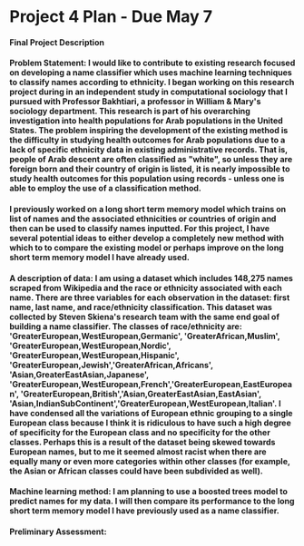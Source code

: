 # Project 4 Plan - Due May 7
#### Final Project Description

#### Problem Statement: I would like to contribute to existing research focused on developing a name classifier which uses machine learning techniques to classify names according to ethnicity. I began working on this research project during in an independent study in computational sociology that I pursued with Professor Bakhtiari, a professor in William & Mary's sociology department. This research is part of his overarching investigation into health populations for Arab populations in the United States. The problem inspiring the development of the existing method is the difficulty in studying health outcomes for Arab populations due to a lack of specific ethnicity data in existing administrative records. That is, people of Arab descent are often classified as "white", so unless they are foreign born and their country of origin is listed, it is nearly impossible to study health outcomes for this population using records - unless one is able to employ the use of a classification method. 

#### I previously worked on a long short term memory model which trains on list of names and the associated ethnicities or countries of origin and then can be used to classify names inputted. For this project, I have several potential ideas to either develop a completely new method with which to to compare the existing model or perhaps improve on the long short term memory model I have already used.

#### A description of data: I am using a dataset which includes 148,275 names scraped from Wikipedia and the race or ethnicity associated with each name. There are three variables for each observation in the dataset: first name, last name, and race/ethnicity classification. This dataset was collected by Steven Skiena's research team with the same end goal of building a name classifier. The classes of race/ethnicity are: 'GreaterEuropean,WestEuropean,Germanic', 'GreaterAfrican,Muslim', 'GreaterEuropean,WestEuropean,Nordic', 'GreaterEuropean,WestEuropean,Hispanic', 'GreaterEuropean,Jewish','GreaterAfrican,Africans', 'Asian,GreaterEastAsian,Japanese', 'GreaterEuropean,WestEuropean,French','GreaterEuropean,EastEuropean', 'GreaterEuropean,British','Asian,GreaterEastAsian,EastAsian', 'Asian,IndianSubContinent','GreaterEuropean,WestEuropean,Italian'. I have condensed all the variations of European ethnic grouping to a single European class because I think it is ridiculous to have such a high degree of specificity for the European class and no specificity for the other classes. Perhaps this is a result of the dataset being skewed towards European names, but to me it seemed almost racist when there are equally many or even more categories within other classes (for example, the Asian or African classes could have been subdivided as well). 

#### Machine learning method: I am planning to use a boosted trees model to predict names for my data. I will then compare its performance to the long short term memory model I have previously used as a name classifier. 



#### Preliminary Assessment: 
